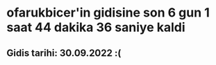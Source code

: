 # ofarukbicer'in gidisine son 6 gun 1 saat 44 dakika 36 saniye kaldi

## Gidis tarihi: 30.09.2022 :(